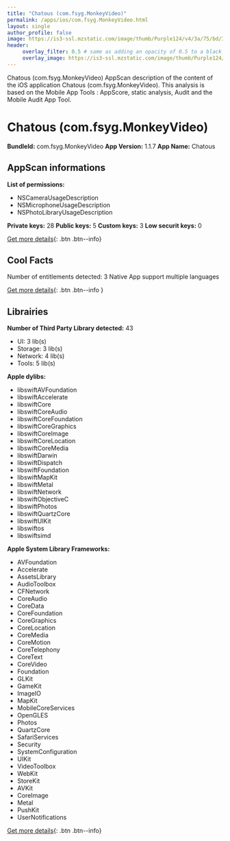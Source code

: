 ```yaml
---
title: "Chatous (com.fsyg.MonkeyVideo)"
permalink: /apps/ios/com.fsyg.MonkeyVideo.html
layout: single
author_profile: false
image: https://is3-ssl.mzstatic.com/image/thumb/Purple124/v4/3a/75/bd/3a75bd54-7e27-0c97-0186-c1e5b61dd19a/AppIcon-0-0-1x_U007emarketing-0-0-0-5-0-0-sRGB-0-0-0-GLES2_U002c0-512MB-85-220-0-0.png/512x512bb.jpg
header: 
     overlay_filter: 0.5 # same as adding an opacity of 0.5 to a black background
     overlay_image: https://is3-ssl.mzstatic.com/image/thumb/Purple124/v4/3a/75/bd/3a75bd54-7e27-0c97-0186-c1e5b61dd19a/AppIcon-0-0-1x_U007emarketing-0-0-0-5-0-0-sRGB-0-0-0-GLES2_U002c0-512MB-85-220-0-0.png/512x512bb.jpg
---
```

Chatous (com.fsyg.MonkeyVideo) AppScan description of the content of the iOS application Chatous (com.fsyg.MonkeyVideo). This analysis is based on the Mobile App Tools : AppScore, static analysis, Audit and the Mobile Audit App Tool.

# Chatous (com.fsyg.MonkeyVideo)

**BundleId:** com.fsyg.MonkeyVideo
**App Version:** 1.1.7
**App Name:** Chatous


## AppScan informations 

**List of permissions:** 
- NSCameraUsageDescription
- NSMicrophoneUsageDescription
- NSPhotoLibraryUsageDescription
  
  
**Private keys:** 28
**Public keys:** 5
**Custom keys:** 3
**Low securit keys:** 0
  
[Get more details](/pricing.html){: .btn .btn--info}

## Cool Facts

Number of entitlements detected: 3
Native App
support multiple languages
  
[Get more details](/pricing.html){: .btn .btn--info }

## Librairies 
**Number of Third Party Library detected:** 43
- UI: 3 lib(s)
- Storage: 3 lib(s)
- Network: 4 lib(s)
- Tools: 5 lib(s)


**Apple dylibs:**
- libswiftAVFoundation
- libswiftAccelerate
- libswiftCore
- libswiftCoreAudio
- libswiftCoreFoundation
- libswiftCoreGraphics
- libswiftCoreImage
- libswiftCoreLocation
- libswiftCoreMedia
- libswiftDarwin
- libswiftDispatch
- libswiftFoundation
- libswiftMapKit
- libswiftMetal
- libswiftNetwork
- libswiftObjectiveC
- libswiftPhotos
- libswiftQuartzCore
- libswiftUIKit
- libswiftos
- libswiftsimd


**Apple System Library Frameworks:**
- AVFoundation
- Accelerate
- AssetsLibrary
- AudioToolbox
- CFNetwork
- CoreAudio
- CoreData
- CoreFoundation
- CoreGraphics
- CoreLocation
- CoreMedia
- CoreMotion
- CoreTelephony
- CoreText
- CoreVideo
- Foundation
- GLKit
- GameKit
- ImageIO
- MapKit
- MobileCoreServices
- OpenGLES
- Photos
- QuartzCore
- SafariServices
- Security
- SystemConfiguration
- UIKit
- VideoToolbox
- WebKit
- StoreKit
- AVKit
- CoreImage
- Metal
- PushKit
- UserNotifications


  
[Get more details](/pricing.html){: .btn .btn--info}

